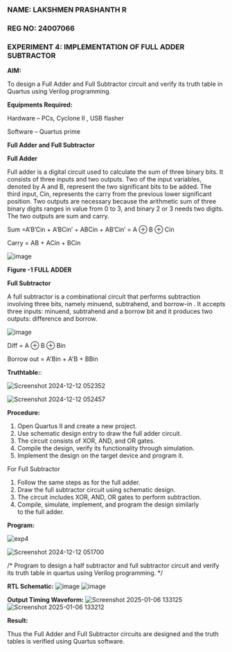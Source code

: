 ### NAME: LAKSHMEN PRASHANTH R
### REG NO: 24007066
### EXPERIMENT 4: IMPLEMENTATION OF FULL ADDER SUBTRACTOR



**AIM:**

To design a Full Adder and Full Subtractor circuit and verify its truth table in Quartus using Verilog programming.

**Equipments Required:**

Hardware – PCs, Cyclone II , USB flasher

Software – Quartus prime

**Full Adder and Full Subtractor**

**Full Adder**

Full adder is a digital circuit used to calculate the sum of three binary bits. It consists of three inputs and two outputs. Two of the input variables, denoted by A and B, represent the two significant bits to be added. The third input, Cin, represents the carry from the previous lower significant position. Two outputs are necessary because the arithmetic sum of three binary digits ranges in value from 0 to 3, and binary 2 or 3 needs two digits. The two outputs are sum and carry.

Sum =A’B’Cin + A’BCin’ + ABCin + AB’Cin’ = A ⊕ B ⊕ Cin 

Carry = AB + ACin + BCin

![image](https://github.com/naavaneetha/FULL_ADDER_SUBTRACTOR/assets/154305477/0f30ba51-5ffb-4198-845f-18e054f675e7)

**Figure -1 FULL ADDER**

**Full Subtractor**

A full subtractor is a combinational circuit that performs subtraction involving three bits, namely minuend, subtrahend, and borrow-in . It accepts three inputs: minuend, subtrahend and a borrow bit and it produces two outputs: difference and borrow.

![image](https://github.com/naavaneetha/FULL_ADDER_SUBTRACTOR/assets/154305477/02b24f51-ab51-4304-9ad6-7b81ffc1ead5)

Diff = A ⊕ B ⊕ Bin 

Borrow out = A'Bin + A'B + BBin

**Truthtable:**:


![Screenshot 2024-12-12 052352](https://github.com/user-attachments/assets/ed8481c3-8f2f-4f2b-9324-64b01628fc9a)


![Screenshot 2024-12-12 052457](https://github.com/user-attachments/assets/090a0693-12f4-45f3-8400-efd6c8cd0bd5)



**Procedure:**
1. Open Quartus II and create a new project.
2. Use schematic design entry to draw the full adder circuit. 
3. The circuit consists of XOR, AND, and OR gates. 
4. Compile the design, verify its functionality through simulation. 
5. Implement the design on the target device and program it.

For Full Subtractor

1. Follow the same steps as for the full adder. 
2. Draw the full subtractor circuit using schematic design. 
3. The circuit includes XOR, AND, OR gates to perform subtraction. 
4. Compile, simulate, implement, and program the design similarly to the full adder.



**Program:**

![exp4](https://github.com/user-attachments/assets/586d5b00-370b-4bf1-bb2d-680c7ff9af57)


![Screenshot 2024-12-12 051700](https://github.com/user-attachments/assets/5dc443d8-1e2e-4509-bdcc-ea74ee5d17ed)




/* Program to design a half subtractor and full subtractor circuit and verify its truth table in quartus using Verilog programming. 
*/

**RTL Schematic:**
![image](https://github.com/user-attachments/assets/daa48cbc-c32d-492a-b26c-1bb336d9dec3)
![image](https://github.com/user-attachments/assets/f393180f-f140-4aec-a257-b6f4d81a49de)



**Output Timing Waveform:**
![Screenshot 2025-01-06 133125](https://github.com/user-attachments/assets/5ae67b55-065a-4156-9ba3-f42458c6dfef)
![Screenshot 2025-01-06 133212](https://github.com/user-attachments/assets/8a769bc3-72df-4c0c-83a7-f314622cf0be)

**Result:**

Thus the Full Adder and Full Subtractor circuits are designed and the truth tables is verified using Quartus software.



